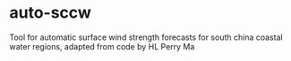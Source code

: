 # auto-sccw

Tool for automatic surface wind strength forecasts for south china coastal water regions, adapted from code by HL Perry Ma